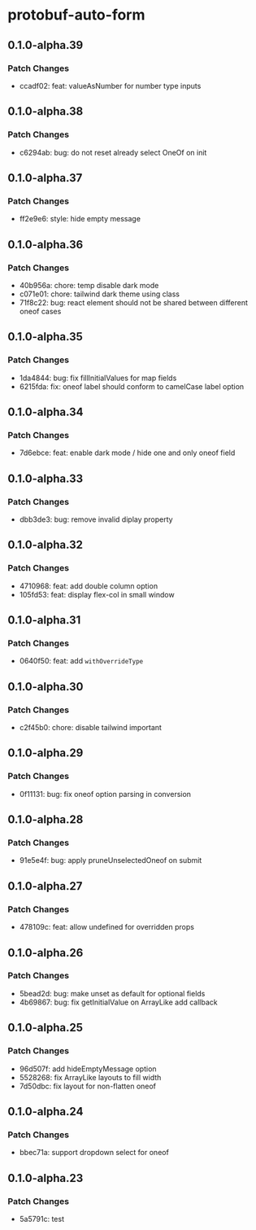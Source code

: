 # protobuf-auto-form

## 0.1.0-alpha.39

### Patch Changes

- ccadf02: feat: valueAsNumber for number type inputs

## 0.1.0-alpha.38

### Patch Changes

- c6294ab: bug: do not reset already select OneOf on init

## 0.1.0-alpha.37

### Patch Changes

- ff2e9e6: style: hide empty message

## 0.1.0-alpha.36

### Patch Changes

- 40b956a: chore: temp disable dark mode
- c071e01: chore: tailwind dark theme using class
- 71f8c22: bug: react element should not be shared between different oneof cases

## 0.1.0-alpha.35

### Patch Changes

- 1da4844: bug: fix fillInitialValues for map fields
- 6215fda: fix: oneof label should conform to camelCase label option

## 0.1.0-alpha.34

### Patch Changes

- 7d6ebce: feat: enable dark mode / hide one and only oneof field

## 0.1.0-alpha.33

### Patch Changes

- dbb3de3: bug: remove invalid diplay property

## 0.1.0-alpha.32

### Patch Changes

- 4710968: feat: add double column option
- 105fd53: feat: display flex-col in small window

## 0.1.0-alpha.31

### Patch Changes

- 0640f50: feat: add `withOverrideType`

## 0.1.0-alpha.30

### Patch Changes

- c2f45b0: chore: disable tailwind important

## 0.1.0-alpha.29

### Patch Changes

- 0f11131: bug: fix oneof option parsing in conversion

## 0.1.0-alpha.28

### Patch Changes

- 91e5e4f: bug: apply pruneUnselectedOneof on submit

## 0.1.0-alpha.27

### Patch Changes

- 478109c: feat: allow undefined for overridden props

## 0.1.0-alpha.26

### Patch Changes

- 5bead2d: bug: make unset as default for optional fields
- 4b69867: bug: fix getInitialValue on ArrayLike add callback

## 0.1.0-alpha.25

### Patch Changes

- 96d507f: add hideEmptyMessage option
- 5528268: fix ArrayLike layouts to fill width
- 7d50dbc: fix layout for non-flatten oneof

## 0.1.0-alpha.24

### Patch Changes

- bbec71a: support dropdown select for oneof

## 0.1.0-alpha.23

### Patch Changes

- 5a5791c: test
